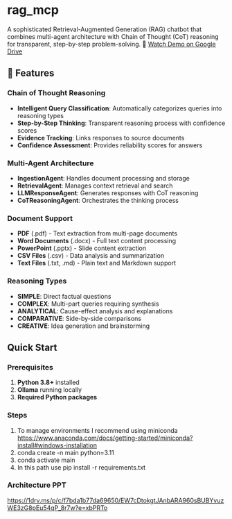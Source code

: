 # rag_mcp
A sophisticated Retrieval-Augmented Generation (RAG) chatbot that combines multi-agent architecture with Chain of Thought (CoT) reasoning for transparent, step-by-step problem-solving.
🎥 [Watch Demo on Google Drive](https://drive.google.com/file/d/1ie-ekGYXQv_4s2g8yENfTEmAYkZa-9yf/view?usp=sharing)
## 🌟 Features

### Chain of Thought Reasoning
- **Intelligent Query Classification**: Automatically categorizes queries into reasoning types
- **Step-by-Step Thinking**: Transparent reasoning process with confidence scores
- **Evidence Tracking**: Links responses to source documents
- **Confidence Assessment**: Provides reliability scores for answers

### Multi-Agent Architecture
- **IngestionAgent**: Handles document processing and storage
- **RetrievalAgent**: Manages context retrieval and search
- **LLMResponseAgent**: Generates responses with CoT reasoning
- **CoTReasoningAgent**: Orchestrates the thinking process

### Document Support
- **PDF** (.pdf) - Text extraction from multi-page documents
- **Word Documents** (.docx) - Full text content processing
- **PowerPoint** (.pptx) - Slide content extraction
- **CSV Files** (.csv) - Data analysis and summarization
- **Text Files** (.txt, .md) - Plain text and Markdown support

### Reasoning Types
- **SIMPLE**: Direct factual questions
- **COMPLEX**: Multi-part queries requiring synthesis
- **ANALYTICAL**: Cause-effect analysis and explanations
- **COMPARATIVE**: Side-by-side comparisons
- **CREATIVE**: Idea generation and brainstorming

## Quick Start

### Prerequisites

1. **Python 3.8+** installed  
2. **Ollama** running locally  
3. **Required Python packages** 

### Steps

1. To manage environments I recommend using miniconda https://www.anaconda.com/docs/getting-started/miniconda?install#windows-installation 
2. conda create -n main python=3.11
3. conda activate main 
4. In this path use pip install -r requirements.txt 

### Architecture PPT

https://1drv.ms/p/c/f7bda1b77da69650/EW7cDtokgtJAnbARA960sBUBYvuzWE3zG8pEu54qP_8r7w?e=xbPRTo
